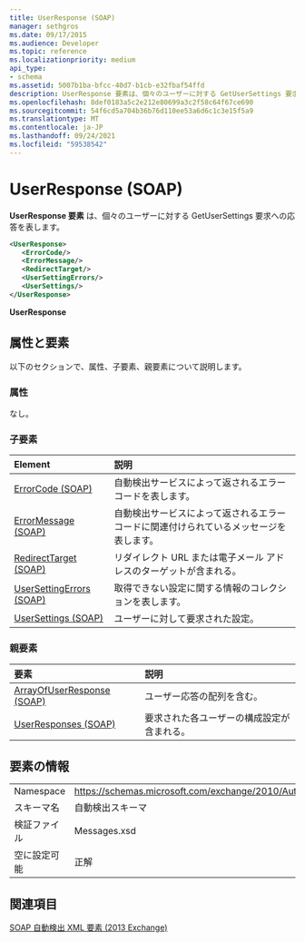```yaml
---
title: UserResponse (SOAP)
manager: sethgros
ms.date: 09/17/2015
ms.audience: Developer
ms.topic: reference
ms.localizationpriority: medium
api_type:
- schema
ms.assetid: 5007b1ba-bfcc-40d7-b1cb-e32fbaf54ffd
description: UserResponse 要素は、個々のユーザーに対する GetUserSettings 要求への応答を表します。
ms.openlocfilehash: 8def0183a5c2e212e80699a3c2f58c64f67ce690
ms.sourcegitcommit: 54f6cd5a704b36b76d110ee53a6d6c1c3e15f5a9
ms.translationtype: MT
ms.contentlocale: ja-JP
ms.lasthandoff: 09/24/2021
ms.locfileid: "59538542"
---
```

# <a name="userresponse-soap"></a>UserResponse (SOAP)

**UserResponse 要素** は、個々のユーザーに対する GetUserSettings 要求への応答を表します。 
  
```XML
<UserResponse>
   <ErrorCode/>
   <ErrorMessage/>
   <RedirectTarget/>
   <UserSettingErrors/>
   <UserSettings/>
</UserResponse>
```

 **UserResponse**
## <a name="attributes-and-elements"></a>属性と要素

以下のセクションで、属性、子要素、親要素について説明します。
  
### <a name="attributes"></a>属性

なし。
  
### <a name="child-elements"></a>子要素

|**Element**|**説明**|
|:-----|:-----|
|[ErrorCode (SOAP)](errorcode-soap.md) <br/> |自動検出サービスによって返されるエラー コードを表します。  <br/> |
|[ErrorMessage (SOAP)](errormessage-soap.md) <br/> |自動検出サービスによって返されるエラー コードに関連付けられているメッセージを表します。  <br/> |
|[RedirectTarget (SOAP)](redirecttarget-soap.md) <br/> |リダイレクト URL または電子メール アドレスのターゲットが含まれる。  <br/> |
|[UserSettingErrors (SOAP)](usersettingerrors-soap.md) <br/> |取得できない設定に関する情報のコレクションを表します。  <br/> |
|[UserSettings (SOAP)](usersettings-soap.md) <br/> |ユーザーに対して要求された設定。  <br/> |
   
### <a name="parent-elements"></a>親要素

|**要素**|**説明**|
|:-----|:-----|
|[ArrayOfUserResponse (SOAP)](arrayofuserresponse-soap.md) <br/> |ユーザー応答の配列を含む。  <br/> |
|[UserResponses (SOAP)](userresponses-soap.md) <br/> |要求された各ユーザーの構成設定が含まれる。  <br/> |
   
## <a name="element-information"></a>要素の情報

|||
|:-----|:-----|
|Namespace  <br/> |https://schemas.microsoft.com/exchange/2010/Autodiscover  <br/> |
|スキーマ名  <br/> |自動検出スキーマ  <br/> |
|検証ファイル  <br/> |Messages.xsd  <br/> |
|空に設定可能  <br/> |正解  <br/> |
   
## <a name="see-also"></a>関連項目



[SOAP 自動検出 XML 要素 (2013 Exchange)](soap-autodiscover-xml-elements-for-exchange-2013.md)

